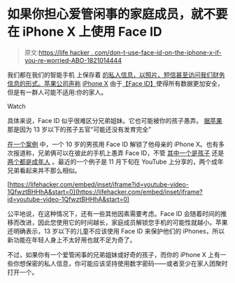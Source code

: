 # 如果你担心爱管闲事的家庭成员，就不要在 iPhone X 上使用 Face ID

> 原文:[https://life hacker . com/don-t-use-face-id-on-the-iphone-x-if-you-re-worried-ABO-1821014444](https://lifehacker.com/don-t-use-face-id-on-the-iphone-x-if-you-re-worried-abo-1821014444)

我们都在我们的智能手机 上保存着 [的私人信息，以照片、短信甚至访问我们财务信息的形式。苹果公司声称](https://lifehacker.com/why-you-should-care-more-about-your-smartphone-s-securi-1531990375) [iPhone X](https://lifehacker.com/iphone-x-tips-and-tricks-you-need-to-know-right-now-1820086402) 由于[【Face ID】](https://lifehacker.com/what-you-need-to-know-about-face-id-on-the-iphone-x-1804641406)使得所有数据更加安全，但是有一群人可能不适用:你的家人。

Watch

具体来说，Face ID 似乎很难区分兄弟姐妹。它也可能被你的孩子愚弄。 [据苹果](https://support.apple.com/en-us/HT208108) 那是因为 13 岁以下的孩子五官“可能还没有发育完全”

[在一个案例](https://www.youtube.com/watch?v=dUMH6DVYskc) 中，一个 10 岁的男孩用 Face ID 解锁了他母亲的 iPhone X。也有多次报道称，兄弟俩可以在彼此的手机上愚弄 Face ID，不管 [其中一个是孩子](https://www.youtube.com/watch?v=BGofMEZWWR8) 还是 [两个都是成年人](https://www.youtube.com/watch?v=Az9cE1smDgE) 。最近的一个例子是 11 月下旬在 YouTube 上分享的，两个成年兄弟看起来并不那么相似。

 [https://lifehacker.com/embed/inset/iframe?id=youtube-video-1QfwztBHHhA&start=0](https://lifehacker.com/embed/inset/iframe?id=youtube-video-1QfwztBHHhA&start=0) 

公平地说，在这种情况下，还有一些其他因素需要考虑。Face ID 会随着时间的推移而改进，因此您使用它的时间越长，家庭成员解锁您手机的可能性就越小。苹果还明确表示，13 岁以下的儿童不应该使用 Face ID 来保护他们的 iPhones，所以新功能在年轻人身上不太好用也就不足为奇了。

不过，如果你有一个爱管闲事的兄弟姐妹或好奇的孩子，而你的 iPhone X 上有一些你想保密的私人信息，你可能应该坚持使用数字密码——或者至少在家人团聚时打开一个。